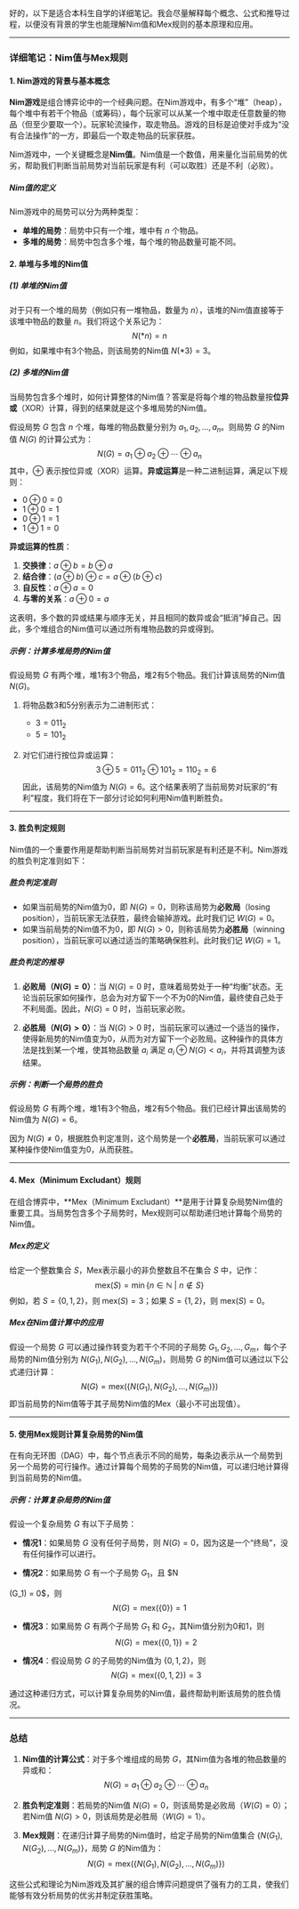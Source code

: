 好的，以下是适合本科生自学的详细笔记。我会尽量解释每个概念、公式和推导过程，以便没有背景的学生也能理解Nim值和Mex规则的基本原理和应用。

---

### 详细笔记：Nim值与Mex规则

#### 1. Nim游戏的背景与基本概念

**Nim游戏**是组合博弈论中的一个经典问题。在Nim游戏中，有多个“堆”（heap），每个堆中有若干个物品（或筹码），每个玩家可以从某一个堆中取走任意数量的物品（但至少要取一个）。玩家轮流操作，取走物品。游戏的目标是迫使对手成为“没有合法操作”的一方，即最后一个取走物品的玩家获胜。  

Nim游戏中，一个关键概念是**Nim值**。Nim值是一个数值，用来量化当前局势的优劣，帮助我们判断当前局势对当前玩家是有利（可以取胜）还是不利（必败）。

##### Nim值的定义
Nim游戏中的局势可以分为两种类型：
- **单堆的局势**：局势中只有一个堆，堆中有 $n$ 个物品。
- **多堆的局势**：局势中包含多个堆，每个堆的物品数量可能不同。

#### 2. 单堆与多堆的Nim值

##### (1) 单堆的Nim值
对于只有一个堆的局势（例如只有一堆物品，数量为 $n$），该堆的Nim值直接等于该堆中物品的数量 $n$。我们将这个关系记为：
$$
N(*n) = n
$$
例如，如果堆中有3个物品，则该局势的Nim值 $N(*3) = 3$。

##### (2) 多堆的Nim值

当局势包含多个堆时，如何计算整体的Nim值？答案是将每个堆的物品数量按**位异或**（XOR）计算，得到的结果就是这个多堆局势的Nim值。

假设局势 $G$ 包含 $n$ 个堆，每堆的物品数量分别为 $a_1, a_2, \dots, a_n$。则局势 $G$ 的Nim值 $N(G)$ 的计算公式为：
$$
N(G) = a_1 \oplus a_2 \oplus \cdots \oplus a_n
$$
其中，$\oplus$ 表示按位异或（XOR）运算。**异或运算**是一种二进制运算，满足以下规则：
- $0 \oplus 0 = 0$
- $1 \oplus 0 = 1$
- $0 \oplus 1 = 1$
- $1 \oplus 1 = 0$

**异或运算的性质**：
1. **交换律**：$a \oplus b = b \oplus a$
2. **结合律**：$(a \oplus b) \oplus c = a \oplus (b \oplus c)$
3. **自反性**：$a \oplus a = 0$
4. **与零的关系**：$a \oplus 0 = a$

这表明，多个数的异或结果与顺序无关，并且相同的数异或会“抵消”掉自己。因此，多个堆组合的Nim值可以通过所有堆物品数的异或得到。

##### 示例：计算多堆局势的Nim值

假设局势 $G$ 有两个堆，堆1有3个物品，堆2有5个物品。我们计算该局势的Nim值 $N(G)$。

1. 将物品数3和5分别表示为二进制形式：
   - $3 = 011_2$
   - $5 = 101_2$

2. 对它们进行按位异或运算：
   $$
   3 \oplus 5 = 011_2 \oplus 101_2 = 110_2 = 6
   $$
   因此，该局势的Nim值为 $N(G) = 6$。这个结果表明了当前局势对玩家的“有利”程度，我们将在下一部分讨论如何利用Nim值判断胜负。

---

#### 3. 胜负判定规则

Nim值的一个重要作用是帮助判断当前局势对当前玩家是有利还是不利。Nim游戏的胜负判定准则如下：

##### 胜负判定准则
- 如果当前局势的Nim值为0，即 $N(G) = 0$，则称该局势为**必败局**（losing position），当前玩家无法获胜，最终会输掉游戏。此时我们记 $W(G) = 0$。
- 如果当前局势的Nim值不为0，即 $N(G) > 0$，则称该局势为**必胜局**（winning position），当前玩家可以通过适当的策略确保胜利。此时我们记 $W(G) = 1$。

##### 胜负判定的推导

1. **必败局（$N(G) = 0$）**：当 $N(G) = 0$ 时，意味着局势处于一种“均衡”状态。无论当前玩家如何操作，总会为对方留下一个不为0的Nim值，最终使自己处于不利局面。因此，$N(G) = 0$ 时，当前玩家必败。

2. **必胜局（$N(G) > 0$）**：当 $N(G) > 0$ 时，当前玩家可以通过一个适当的操作，使得新局势的Nim值变为0，从而为对方留下一个必败局。这种操作的具体方法是找到某一个堆，使其物品数量 $a_i$ 满足 $a_i \oplus N(G) < a_i$，并将其调整为该结果。

##### 示例：判断一个局势的胜负

假设局势 $G$ 有两个堆，堆1有3个物品，堆2有5个物品。我们已经计算出该局势的Nim值为 $N(G) = 6$。

因为 $N(G) \neq 0$，根据胜负判定准则，这个局势是一个**必胜局**，当前玩家可以通过某种操作使Nim值变为0，从而获胜。

---

#### 4. Mex（Minimum Excludant）规则

在组合博弈中，**Mex（Minimum Excludant）**是用于计算复杂局势Nim值的重要工具。当局势包含多个子局势时，Mex规则可以帮助递归地计算每个局势的Nim值。

##### Mex的定义
给定一个整数集合 $S$，Mex表示最小的非负整数且不在集合 $S$ 中，记作：
$$
\text{mex}(S) = \min \{ n \in \mathbb{N} \ | \ n \notin S \}
$$
例如，若 $S = \{0, 1, 2\}$，则 $\text{mex}(S) = 3$；如果 $S = \{1, 2\}$，则 $\text{mex}(S) = 0$。

##### Mex在Nim值计算中的应用

假设一个局势 $G$ 可以通过操作转变为若干个不同的子局势 $G_1, G_2, \ldots, G_m$，每个子局势的Nim值分别为 $N(G_1), N(G_2), \ldots, N(G_m)$，则局势 $G$ 的Nim值可以通过以下公式递归计算：
$$
N(G) = \text{mex}(\{ N(G_1), N(G_2), \ldots, N(G_m) \})
$$
即当前局势的Nim值等于其子局势Nim值的Mex（最小不可出现值）。

---

#### 5. 使用Mex规则计算复杂局势的Nim值

在有向无环图（DAG）中，每个节点表示不同的局势，每条边表示从一个局势到另一个局势的可行操作。通过计算每个局势的子局势的Nim值，可以递归地计算得到当前局势的Nim值。

##### 示例：计算复杂局势的Nim值

假设一个复杂局势 $G$ 有以下子局势：

- **情况1**：如果局势 $G$ 没有任何子局势，则 $N(G) = 0$，因为这是一个“终局”，没有任何操作可以进行。

- **情况2**：如果局势 $G$ 有一个子局势 $G_1$，且 $N

(G_1) = 0$，则
$$
  N(G) = \text{mex}(\{0\}) = 1
$$

- **情况3**：如果局势 $G$ 有两个子局势 $G_1$ 和 $G_2$，其Nim值分别为0和1，则
  $$
  N(G) = \text{mex}(\{0, 1\}) = 2
  $$
  
- **情况4**：假设局势 $G$ 的子局势的Nim值为 $\{0, 1, 2\}$，则
  $$
  N(G) = \text{mex}(\{0, 1, 2\}) = 3
  $$

通过这种递归方式，可以计算复杂局势的Nim值，最终帮助判断该局势的胜负情况。

---

### 总结

1. **Nim值的计算公式**：对于多个堆组成的局势 $G$，其Nim值为各堆的物品数量的异或和：
   $$
   N(G) = a_1 \oplus a_2 \oplus \cdots \oplus a_n
   $$

2. **胜负判定准则**：若局势的Nim值 $N(G) = 0$，则该局势是必败局（$W(G) = 0$）；若Nim值 $N(G) > 0$，则该局势是必胜局（$W(G) = 1$）。

3. **Mex规则**：在递归计算子局势的Nim值时，给定子局势的Nim值集合 $\{N(G_1), N(G_2), \ldots, N(G_m)\}$，局势 $G$ 的Nim值为：
   $$
   N(G) = \text{mex}(\{ N(G_1), N(G_2), \ldots, N(G_m) \})
   $$

这些公式和理论为Nim游戏及其扩展的组合博弈问题提供了强有力的工具，使我们能够有效分析局势的优劣并制定获胜策略。